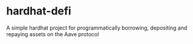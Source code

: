 # hardhat-defi
A simple hardhat project for programmatically borrowing, depositing and repaying assets on the Aave protocol
